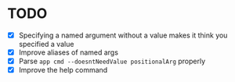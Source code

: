 # TODO

* [x] Specifying a named argument without a value makes it think you specified a value
* [x] Improve aliases of named args
* [x] Parse `app cmd --doesntNeedValue positionalArg` properly
* [x] Improve the help command